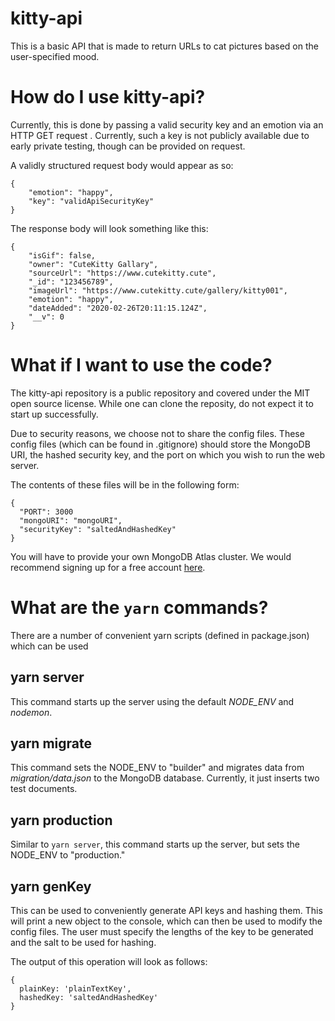 # kitty-api

This is a basic API that is made to return URLs to cat pictures based on the user-specified mood. 

# How do I use kitty-api?
Currently, this is done by passing a valid security key and an emotion via an HTTP GET request . Currently, such a key is not publicly available due to early private testing, though can be provided on request.

A validly structured request body would appear as so:
```
{
    "emotion": "happy",
    "key": "validApiSecurityKey"
}
```
The response body will look something like this:
```
{
    "isGif": false,
    "owner": "CuteKitty Gallary",
    "sourceUrl": "https://www.cutekitty.cute",
    "_id": "123456789",
    "imageUrl": "https://www.cutekitty.cute/gallery/kitty001",
    "emotion": "happy",
    "dateAdded": "2020-02-26T20:11:15.124Z",
    "__v": 0
}
```

# What if I want to use the code?
The kitty-api repository is a public repository and covered under the MIT open source license. While one can clone the reposity, do not expect it to start up successfully.

Due to security reasons, we choose not to share the config files. These config files (which can be found in .gitignore) should store the MongoDB URI, the hashed security key, and the port on which you wish to run the web server.

The contents of these files will be in the following form:

```
{
  "PORT": 3000
  "mongoURI": "mongoURI",
  "securityKey": "saltedAndHashedKey"
}
```

You will have to provide your own MongoDB Atlas cluster. We would recommend signing up for a free account <a href="https://cloud.mongodb.com">here</a>.

# What are the ```yarn``` commands?

There are a number of convenient yarn scripts (defined in package.json) which can be used

## yarn server
This command starts up the server using the default *NODE_ENV* and *nodemon*.

## yarn migrate
This command sets the NODE_ENV to "builder" and migrates data from *migration/data.json* to the MongoDB database. Currently, it just inserts two test documents.

## yarn production
Similar to  ```yarn server```, this command starts up the server, but sets the NODE_ENV to "production."

## yarn genKey
This can be used to conveniently generate API keys and hashing them. This will print a new object to the console, which can then be used to modify the config files. The user must specify the lengths of the key to be generated and the salt to be used for hashing.

The output of this operation will look as follows:

```
{
  plainKey: 'plainTextKey',
  hashedKey: 'saltedAndHashedKey'
}

```

